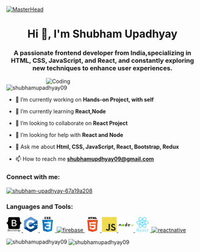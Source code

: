 
[![MasterHead](https://thumbs.dreamstime.com/z/front-end-development-banner-concept-background-backdrop-elements-icon-digital-programming-create-71910054.jpg)](https://shubhamupadhyay09.io)
<h1 align="center">Hi 👋, I'm Shubham Upadhyay</h1>
<h3 align="center">A passionate frontend developer from India,specializing in HTML, CSS, JavaScript, and React, and constantly exploring new techniques to enhance user experiences.</h3>
<img align="right" alt="Coding" width="400" src="https://cdn.dribbble.com/users/1162077/screenshots/3848914/programmer.gif"

<p align="left"> <img src="https://komarev.com/ghpvc/?username=shubhamupadhyay09&label=Profile%20views&color=0e75b6&style=flat" alt="shubhamupadhyay09" /> </p>

- 🔭 I’m currently working on **Hands-on Project, with self**

- 🌱 I’m currently learning **React,Node**

- 👯 I’m looking to collaborate on **React Project**

- 🤝 I’m looking for help with **React and Node**

- 💬 Ask me about **Html, CSS, JavaScript, React, Bootstrap, Redux**

- 📫 How to reach me **shubhamupdhyay09@gmail.com**

<h3 align="left">Connect with me:</h3>
<p align="left">
<a href="https://linkedin.com/in/shubham-upadhyay-67a19a208" target="blank"><img align="center" src="https://raw.githubusercontent.com/rahuldkjain/github-profile-readme-generator/master/src/images/icons/Social/linked-in-alt.svg" alt="shubham-upadhyay-67a19a208" height="30" width="40" /></a>
</p>

<h3 align="left">Languages and Tools:</h3>
<p align="left"> <a href="https://getbootstrap.com" target="_blank" rel="noreferrer"> <img src="https://raw.githubusercontent.com/devicons/devicon/master/icons/bootstrap/bootstrap-plain-wordmark.svg" alt="bootstrap" width="40" height="40"/> </a> <a href="https://www.w3schools.com/cpp/" target="_blank" rel="noreferrer"> <img src="https://raw.githubusercontent.com/devicons/devicon/master/icons/cplusplus/cplusplus-original.svg" alt="cplusplus" width="40" height="40"/> </a> <a href="https://www.w3schools.com/css/" target="_blank" rel="noreferrer"> <img src="https://raw.githubusercontent.com/devicons/devicon/master/icons/css3/css3-original-wordmark.svg" alt="css3" width="40" height="40"/> </a> <a href="https://firebase.google.com/" target="_blank" rel="noreferrer"> <img src="https://www.vectorlogo.zone/logos/firebase/firebase-icon.svg" alt="firebase" width="40" height="40"/> </a> <a href="https://www.w3.org/html/" target="_blank" rel="noreferrer"> <img src="https://raw.githubusercontent.com/devicons/devicon/master/icons/html5/html5-original-wordmark.svg" alt="html5" width="40" height="40"/> </a> <a href="https://developer.mozilla.org/en-US/docs/Web/JavaScript" target="_blank" rel="noreferrer"> <img src="https://raw.githubusercontent.com/devicons/devicon/master/icons/javascript/javascript-original.svg" alt="javascript" width="40" height="40"/> </a> <a href="https://nodejs.org" target="_blank" rel="noreferrer"> <img src="https://raw.githubusercontent.com/devicons/devicon/master/icons/nodejs/nodejs-original-wordmark.svg" alt="nodejs" width="40" height="40"/> </a> <a href="https://reactjs.org/" target="_blank" rel="noreferrer"> <img src="https://raw.githubusercontent.com/devicons/devicon/master/icons/react/react-original-wordmark.svg" alt="react" width="40" height="40"/> </a> <a href="https://reactnative.dev/" target="_blank" rel="noreferrer"> <img src="https://reactnative.dev/img/header_logo.svg" alt="reactnative" width="40" height="40"/> </a>

<p><img align="left" src="https://github-readme-stats.vercel.app/api/top-langs?username=shubhamupadhyay09&show_icons=true&locale=en&layout=compact" alt="shubhamupadhyay09" /></p>

<p>&nbsp;<img align="center" src="https://github-readme-stats.vercel.app/api?username=shubhamupadhyay09&show_icons=true&locale=en" alt="shubhamupadhyay09" /></p>
